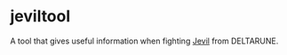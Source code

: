 # jeviltool

A tool that gives useful information when fighting [Jevil] from DELTARUNE.

[Jevil]: https://deltarune.wiki/w/Jevil
